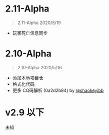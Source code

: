 # 2.11-Alpha
> 2.11-Alpha 2020/5/19

- 玩家死亡信息同步

# 2.10-Alpha
> 2.10-Alpha 2020/5/16

- 添加本地项目仓
- 格式化代码
- 更多 CQ码解析 (0a2d2b84) by [@shaokeyibb](https://github.com/shaokeyibb)

# v2.9 以下 <unknown>
未知
